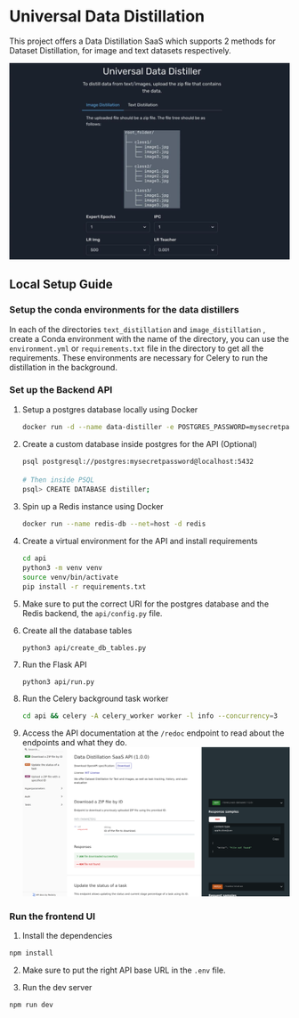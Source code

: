 # Universal Data Distillation

This project offers a Data Distillation SaaS which supports 2 methods for Dataset Distillation, for image and text datasets respectively.

![Homepage](homepage.png)
## Local Setup Guide

### Setup the conda environments for the data distillers

In each of the directories `text_distillation` and `image_distillation` , create a Conda environment with the name of the directory, you can use the `environment.yml` or `requirements.txt` file in the directory to get all the requirements. These environments are necessary for Celery to run the distillation in the background.

### Set up the Backend API

1. Setup a postgres database locally using Docker

   ```bash
   docker run -d --name data-distiller -e POSTGRES_PASSWORD=mysecretpassword -p 127.0.0.1:5432:5432 postgres:14-alpine
   ```

2. Create a custom database inside postgres for the API (Optional)

   ```bash
   psql postgresql://postgres:mysecretpassword@localhost:5432
   
   # Then inside PSQL
   psql> CREATE DATABASE distiller;
   ```

   

3. Spin up a Redis instance using Docker 

   ```bash
   docker run --name redis-db --net=host -d redis
   ```

   

4. Create a virtual environment for the API and install requirements

   ```bash
   cd api
   python3 -m venv venv
   source venv/bin/activate
   pip install -r requirements.txt
   ```

5. Make sure to put the correct URI for the postgres database and the Redis backend, the `api/config.py` file.

6. Create all the database tables

   ```bash
   python3 api/create_db_tables.py
   ```

7. Run the Flask API

   ```
   python3 api/run.py
   ```

8. Run the Celery background task worker

   ```bash
   cd api && celery -A celery_worker worker -l info --concurrency=3
   ```

9. Access the API documentation at the `/redoc` endpoint to read about the endpoints and what they do.
![API Docs](docs.png)
### Run the frontend UI

1. Install the dependencies

```bash
npm install
```

2. Make sure to put the right API base URL in the `.env` file.

3. Run the dev server

```bash
npm run dev
```


